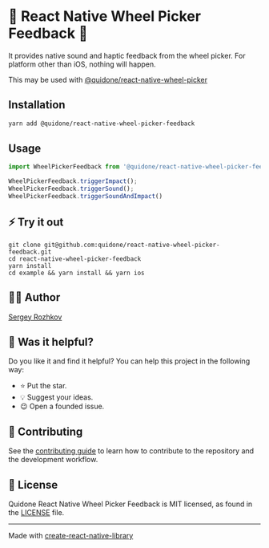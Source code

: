 [AUTHOR]: https://github.com/rozhkovs
[Q-WHEEl-PICKER]: https://github.com/quidone/react-native-wheel-picker

# 🙌 React Native Wheel Picker Feedback 🙌

It provides native sound and haptic feedback from the wheel picker. For platform other than iOS, nothing will happen.

This may be used with [@quidone/react-native-wheel-picker][Q-WHEEl-PICKER]

## Installation

```sh
yarn add @quidone/react-native-wheel-picker-feedback
```

## Usage

```ts
import WheelPickerFeedback from '@quidone/react-native-wheel-picker-feedback';

WheelPickerFeedback.triggerImpact();
WheelPickerFeedback.triggerSound();
WheelPickerFeedback.triggerSoundAndImpact()
```

## ⚡️ Try it out

```shell
git clone git@github.com:quidone/react-native-wheel-picker-feedback.git
cd react-native-wheel-picker-feedback
yarn install
cd example && yarn install && yarn ios
```

## 👨‍💻 Author
[Sergey Rozhkov][AUTHOR]

## 🎯 Was it helpful?
Do you like it and find it helpful? You can help this project in the following way:
- ⭐ Put the star.
- 💡 Suggest your ideas.
- 😉 Open a founded issue.

## 🤝 Contributing
See the [contributing guide](CONTRIBUTING.md) to learn how to contribute to the repository and the development workflow.

## 📄 License
Quidone React Native Wheel Picker Feedback is MIT licensed, as found in the [LICENSE](LICENSE) file.

---

Made with [create-react-native-library](https://github.com/callstack/react-native-builder-bob)
